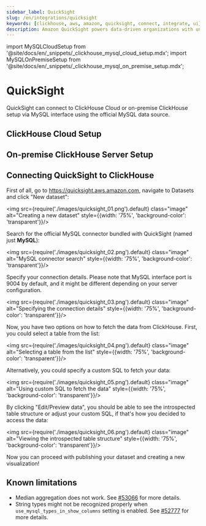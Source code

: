 ```yaml
---
sidebar_label: QuickSight
slug: /en/integrations/quicksight
keywords: [clickhouse, aws, amazon, quicksight, connect, integrate, ui]
description: Amazon QuickSight powers data-driven organizations with unified business intelligence (BI) at hyperscale.
---
```


import MySQLCloudSetup from '@site/docs/en/_snippets/_clickhouse_mysql_cloud_setup.mdx';
import MySQLOnPremiseSetup from '@site/docs/en/_snippets/_clickhouse_mysql_on_premise_setup.mdx';

# QuickSight

QuickSight can connect to ClickHouse Cloud or on-premise ClickHouse setup via MySQL interface using the official MySQL data source.

## ClickHouse Cloud Setup
<MySQLCloudSetup />

## On-premise ClickHouse Server Setup
<MySQLOnPremiseSetup />

## Connecting QuickSight to ClickHouse

First of all, go to https://quicksight.aws.amazon.com, navigate to Datasets and click "New dataset":

<img src={require('./images/quicksight_01.png').default} class="image" alt="Creating a new dataset" style={{width: '75%', 'background-color': 'transparent'}}/>
<br/>

Search for the official MySQL connector bundled with QuickSight (named just **MySQL**):

<img src={require('./images/quicksight_02.png').default} class="image" alt="MySQL connector search" style={{width: '75%', 'background-color': 'transparent'}}/>
<br/>

Specify your connection details. Please note that MySQL interface port is 9004 by default,
and it might be different depending on your server configuration.

<img src={require('./images/quicksight_03.png').default} class="image" alt="Specifying the connection details" style={{width: '75%', 'background-color': 'transparent'}}/>
<br/>

Now, you have two options on how to fetch the data from ClickHouse. First, you could select a table from the list:

<img src={require('./images/quicksight_04.png').default} class="image" alt="Selecting a table from the list" style={{width: '75%', 'background-color': 'transparent'}}/>
<br/>

Alternatively, you could specify a custom SQL to fetch your data:

<img src={require('./images/quicksight_05.png').default} class="image" alt="Using custom SQL to fetch the data" style={{width: '75%', 'background-color': 'transparent'}}/>
<br/>

By clicking "Edit/Preview data", you should be able to see the introspected table structure or adjust your custom SQL, if that's how you decided to access the data:

<img src={require('./images/quicksight_06.png').default} class="image" alt="Viewing the introspected table structure" style={{width: '75%', 'background-color': 'transparent'}}/>
<br/>

Now you can proceed with publishing your dataset and creating a new visualization! 

## Known limitations

- Median aggregation does not work. See [#53066](https://github.com/ClickHouse/ClickHouse/issues/53066) for more details.
- String types might not be recognized properly when `use_mysql_types_in_show_columns` setting is enabled. See [#52777](https://github.com/ClickHouse/ClickHouse/issues/52777) for more details.